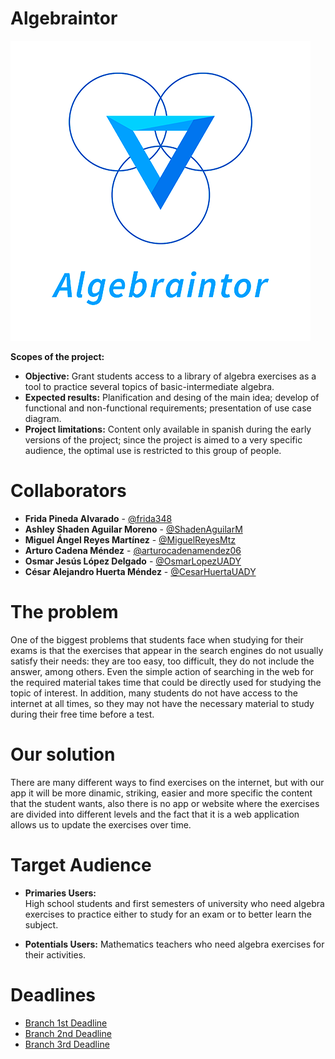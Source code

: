 # Algebraintor
![Logo Algebraintor](https://github.com/CesarHuertaUADY/Proyecto_Fundamentos_IS/blob/main/Images/Logo_ver2_resized.png)

**Scopes of the project:** 
* **Objective:** Grant students access to a library of algebra exercises as a tool to practice several topics of basic-intermediate algebra. 
* **Expected results:** Planification and desing of the main idea; develop of functional and non-functional requirements; presentation of use case diagram.
* **Project limitations:** Content only available in spanish during the early versions of the project; since the project is aimed to a very specific audience, the optimal use is restricted to this group of people.

# Collaborators
* **Frida Pineda Alvarado** - [@frida348](https://github.com/frida348 "@frida348")
* **Ashley Shaden Aguilar Moreno** - [@ShadenAguilarM](https://github.com/ShadenAguilarM "@ShadenAguilarM") 
* **Miguel Ángel Reyes Martínez** - [@MiguelReyesMtz](https://github.com/MiguelReyesMtz "@MiguelReyesMtz")
* **Arturo Cadena Méndez** - [@arturocadenamendez06](https://github.com/arturocadenamendez06 "@arturocadenamendez06")
* **Osmar Jesús López Delgado** - [@OsmarLopezUADY](https://github.com/OsmarLopezUADY "OsmarLopezUADY")
* **César Alejandro Huerta Méndez** - [@CesarHuertaUADY](https://github.com/CesarHuertaUADY "@CesarHuertaUADY")

# The problem
One of the biggest problems that students face when studying for their exams is that the exercises that appear in the search engines do not usually satisfy their needs: they are too easy, too difficult, they do not include the answer, among others. Even the simple action of searching in the web for the required material takes time that could be directly used for studying the topic of interest. In addition, many students do not have access to the internet at all times, so they may not have the necessary material to study during their free time before a test.

# Our solution
There are many different ways to find exercises on the internet, but with our app it will be more dinamic, striking, easier and more specific the content that the student wants, also there is no app or website where the exercises are divided into different levels and the fact that it is a web application allows us to update the exercises over time.

# Target Audience
* **Primaries Users:**  
High school students and first semesters of university who need algebra exercises to practice either to study for an exam or to better learn the subject.

* **Potentials Users:**
Mathematics teachers who need algebra exercises for their activities.

# Deadlines
* [Branch 1st Deadline](https://github.com/CesarHuertaUADY/Proyecto_Fundamentos_IS/tree/First-Deadline "Branch")
* [Branch 2nd Deadline](https://github.com/CesarHuertaUADY/Proyecto_Fundamentos_IS/tree/Second-Deadline "Branch")
* [Branch 3rd Deadline](https://github.com/CesarHuertaUADY/Proyecto_Fundamentos_IS/tree/Third-Deadline "Branch")
